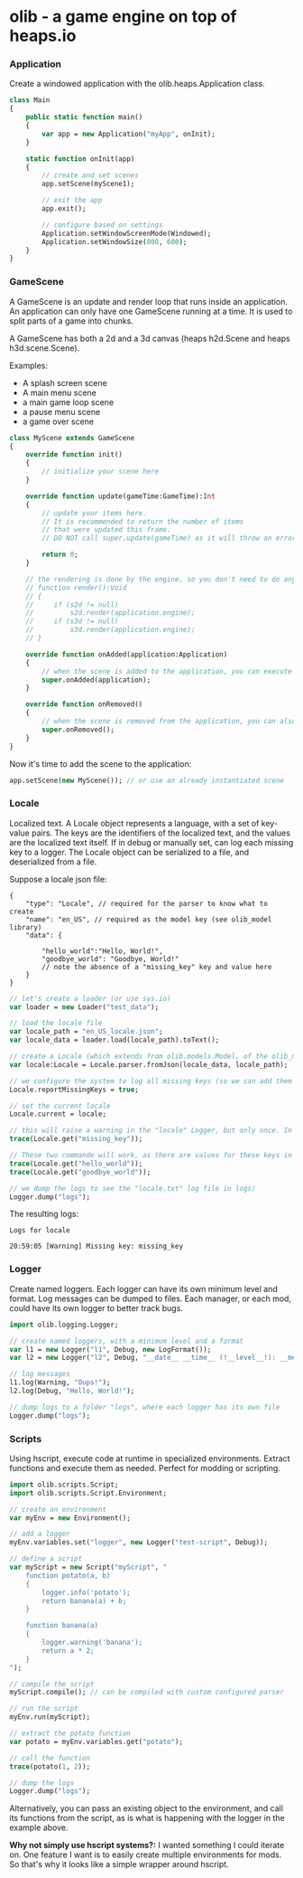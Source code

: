 # olib - a game engine on top of heaps.io

### Application
Create a windowed application with the olib.heaps.Application class.

```haxe
class Main
{
    public static function main()
    {
        var app = new Application("myApp", onInit);
    }

    static function onInit(app)
    {
        // create and set scenes
        app.setScene(myScene1);

        // exit the app
        app.exit();

        // configure based on settings
        Application.setWindowScreenMode(Windowed);
        Application.setWindowSize(800, 600);
    }
}

```

### GameScene
A GameScene is an update and render loop that runs inside an application. An application can only have one GameScene running at a time. It is used to split parts of a game into chunks.

A GameScene has both a 2d and a 3d canvas (heaps h2d.Scene and heaps h3d.scene.Scene).

Examples:
- A splash screen scene
- A main menu scene
- a main game loop scene
- a pause menu scene
- a game over scene


```haxe
class MyScene extends GameScene
{
    override function init()
    {
        // initialize your scene here
    }

    override function update(gameTime:GameTime):Int
    {
        // update your items here.
        // It is recommended to return the number of items
        // that were updated this frame.
        // DO NOT call super.update(gameTime) as it will throw an error.

        return 0;
    }

    // the rendering is done by the engine, so you don't need to do anything here.
    // function render():Void
    // {
    //     if (s2d != null)
    //         s2d.render(application.engine);
    //     if (s3d != null)
    //         s3d.render(application.engine);
    // }

    override function onAdded(application:Application)
    {
        // when the scene is added to the application, you can execute logic
        super.onAdded(application);
    }

    override function onRemoved()
    {
        // when the scene is removed from the application, you can also execute logic
        super.onRemoved();
    }
}

```

Now it's time to add the scene to the application:
```haxe
app.setScene(new MyScene()); // or use an already instantiated scene
```

### Locale
Localized text. A Locale object represents a language, with a set of key-value pairs. The keys are the identifiers of the localized text, and the values are the localized text itself. If in debug or manually set, can log each missing key to a logger. The Locale object can be serialized to a file, and deserialized from a file.

Suppose a locale json file:
```jsonc
{
    "type": "Locale", // required for the parser to know what to create
    "name": "en_US", // required as the model key (see olib_model library)
    "data": {

        "hello_world":"Hello, World!",
        "goodbye_world": "Goodbye, World!"
        // note the absence of a "missing_key" key and value here
    }
}
```

```haxe
// let's create a loader (or use sys.io)
var loader = new Loader("test_data");

// load the locale file
var locale_path = "en_US_locale.json";
var locale_data = loader.load(locale_path).toText();

// create a Locale (which extends from olib.models.Model, of the olib_model library)
var locale:Locale = Locale.parser.fromJson(locale_data, locale_path);

// we configure the system to log all missing keys (so we can add them to the locale file manually)
Locale.reportMissingKeys = true;

// set the current locale
Locale.current = locale;

// this will raise a warning in the "locale" Logger, but only once. In all cases it will return "missing_key" as it has no value.
trace(Locale.get("missing_key"));

// These two commande will work, as there are values for these keys in the locale file.
trace(Locale.get("hello_world"));
trace(Locale.get("goodbye_world"));

// we dump the logs to see the "locale.txt" log file in logs/
Logger.dump("logs");
```

The resulting logs:
```
Logs for locale

20:59:05 [Warning] Missing key: missing_key

```

### Logger
Create named loggers. Each logger can have its own minimum level and format. Log messages can be dumped to files. Each manager, or each mod, could have its own logger to better track bugs.

```haxe
import olib.logging.Logger;

// create named loggers, with a minimum level and a format
var l1 = new Logger("l1", Debug, new LogFormat());
var l2 = new Logger("l2", Debug, "__date__ __time__ (!__level__!): __message__");

// log messages
l1.log(Warning, "Oups!");
l2.log(Debug, "Hello, World!");

// dump logs to a folder "logs", where each logger has its own file
Logger.dump("logs");
```

### Scripts
Using hscript, execute code at runtime in specialized environments. Extract functions and execute them as needed. Perfect for modding or scripting.

```haxe
import olib.scripts.Script;
import olib.scripts.Script.Environment;

// create an environment
var myEnv = new Environment();

// add a logger
myEnv.variables.set("logger", new Logger("test-script", Debug));

// define a script
var myScript = new Script("myScript", "
    function potato(a, b)
    {
        logger.info('potato');
        return banana(a) + b;
    }

    function banana(a)
    {
        logger.warning('banana');
        return a * 2;
    }
");

// compile the script
myScript.compile(); // can be compiled with custom configured parser

// run the script
myEnv.run(myScript);

// extract the potato function
var potato = myEnv.variables.get("potato");

// call the function
trace(potato(1, 2));

// dump the logs
Logger.dump("logs");
```

Alternatively, you can pass an existing object to the environment, and call its functions from the script, as is what is happening with the logger in the example above.

**Why not simply use hscript systems?:** I wanted something I could iterate on. One feature I want is to easily create multiple environments for mods. So that's why it looks like a simple wrapper around hscript.

